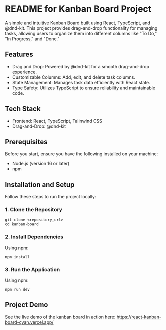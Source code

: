 # README for Kanban Board Project

A simple and intuitive Kanban Board built using React, TypeScript, and @dnd-kit. This project provides drag-and-drop functionality for managing tasks, allowing users to organize them into different columns like "To Do," "In Progress," and "Done."

## Features

* Drag and Drop: Powered by @dnd-kit for a smooth drag-and-drop experience.</br>
* Customizable Columns: Add, edit, and delete task columns.</br>
* State Management: Manages task data efficiently with React state.</br>
* Type Safety: Utilizes TypeScript to ensure reliability and maintainable code.</br>

## Tech Stack

* Frontend: React, TypeScript, Talinwind CSS
* Drag-and-Drop: @dnd-kit

## Prerequisites

Before you start, ensure you have the following installed on your machine:

* Node.js (version 16 or later)
* npm

## Installation and Setup

Follow these steps to run the project locally:

### 1. Clone the Repository
```
git clone <repository_url>  
cd kanban-board
```

### 2. Install Dependencies
Using npm:
```
npm install  
```

### 3. Run the Application
Using npm:
```
npm run dev
```

## Project Demo
See the live demo of the kanban board in action here:
https://react-kanban-board-cyan.vercel.app/
